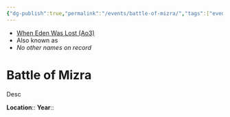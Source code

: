 ```yaml
---
{"dg-publish":true,"permalink":"/events/battle-of-mizra/","tags":["event","battle","unfinished"]}
---
```


- [When Eden Was Lost (Ao3)](https://archiveofourown.org/works/19334440/chapters/45992584)
- Also known as
- *No other names on record*
# Battle of Mizra

Desc

**Location**:: 
**Year**:: 